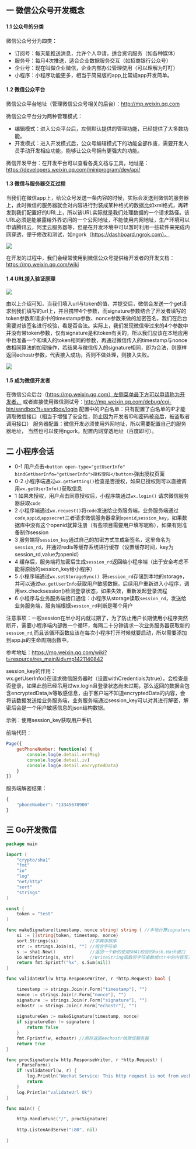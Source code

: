 ## 一 微信公众号开发概念

#### 1.1 公众号的分类

微信公众号分为四类：
- 订阅号：每天能推送消息，允许个人申请，适合资讯服务（如各种媒体）
- 服务号：每月4次推送，适合企业数据服务交互（如招商银行公众号）
- 企业号：现在叫做企业微信，企业内部办公管理使用（可以理解为叮叮）
- 小程序：小程序功能更多，相当于简易版的app,比常规app开发简单。

#### 1.2 微信公众平台

微信公众平台地址（管理微信公众号相关的后台）：http://mp.weixin.qq.com   

微信公众平台分为两种管理模式：
- 编辑模式：进入公众平台后，左侧默认提供的管理功能，已经提供了大多数功能。
- 开发模式：进入开发模式后，公众号编辑模式下的功能全部作废，需要开发人员手动开发相应功能，能够让公众号拥有更强大的功能。

微信开发平台：在开发平台可以查看各类文档与工具，地址是：https://developers.weixin.qq.com/miniprogram/dev/api/   

#### 1.3 微信与服务器交互过程

当我们在微信app上，给公众号发送一条内容的时候，实际会发送到微信的服务器上，此时微信的服务器就会对内容进行封装成某种格式的数据比如xml格式，再转发到我们配置好的URL上，所以该URL实际就是我们处理数据的一个请求路径。该URL必须是能暴露给外界访问的一个公网地址，不能使用内网地址，生产环境可以申请腾讯云，阿里云服务器等，但是在开发环境中可以暂时利用一些软件来完成内网穿透，便于修改和测试，如ngork（https://dashboard.ngrok.com）。

![](../images/go/wx-01.png)  

在开发的过程中，我们会经常使用到微信公众号提供给开发者的开发文档：https://mp.weixin.qq.com/wiki

#### 1.4 URL接入验证原理

![](https://raw.githubusercontent.com/overnote/over-golang/master/images/go/wx-01.png)  

由以上介绍可知，当我们填入url与token的值，并提交后，微信会发送一个get请求到我们填写的url上，并且携带4个参数，而signature参数结合了开发者填写的token参数和请求中的timestamp参数、nonce参数来做的加密签名，我们在后台需要对该签名进行校验，看是否合法。实际上，我们发现微信带过来的4个参数中并没有带token参数，仅有signature是和token有关的，所以我们应该在本地应用中也准备一个和填入的token相同的参数，再通过微信传入的timestamp与nonce做相同算法的加密操作，若结果与微信传入的signature相同，即为合法，则原样返回echostr参数，代表接入成功，否则不做处理，则接入失败。  

![](https://raw.githubusercontent.com/overnote/over-golang/master/images/go/wx-03.png)

#### 1.5 成为微信开发者

在微信公众后台（https://mp.weixin.qq.com）左侧菜单最下方可以申请称为开发者，
或者直接使用微信测试号：http://mp.weixin.qq.com/debug/cgi-bin/sandbox?t=sandbox/login
配置中的IP白名单：只有配置了白名单的IP才能调取微信接口（相当于增强了安全性，防止因为开发者ID和密码被盗后，被盗取者调用接口）
服务器配置：微信开发必须使用外网地址，所以需要配置自己的服务器地址，
当然也可以使用ngork，配置内网穿透地址（百度即可）。

## 二 小程序会话

- 0-1 用户点击`<button open-type="getUserInfo" bindGetUserInfo="getUserInfo">授权登陆</button>`弹出授权页面
- 0-2 小程序端通过`wx.getSetting()`检查是否授权，如果已授权则可以直接调用`wx.getUserInfo()`获取信息
- 1 如果未授权，用户点击同意授权后，小程序端通过`wx.login()` 请求微信服务器获取`code`
- 2 小程序端通过`wx.request()`将`code`发送给业务服务端，业务服务端通过`code`,`appid`,`appsecret`三者请求微信服务器拿到`openid`,`session_key`，如果数据库中没有这个openid就算注册（有些项目需要用户填写昵称），如果有则准备制作session
- 3 服务端将`session_key`通过自己的加密方式生成新签名，这里命名为`session_rd`，并通过redis等缓存系统进行缓存（设置缓存时间，key为session_rd,value为openid）
- 4 缓存后，服务端将加密后生成`session_rd`返回给小程序端（出于安全考虑不能将原始的session_key给小程序）
- 5 小程序端通过`wx.setStorageSync() `将`session_rd`存储到本地的storage，并可以通过`wx.getUserInfo`获取用户敏感数据。后续用户重新进入小程序，调用wx.checksession()检测登录状态，如果失效，重新发起登录流程
- 6 小程序与业务服务端接口通信：小程序从storage读取`session_rd`，发送给业务服务端，服务端根据`session_rd`判断是哪个用户

注意事项：一般session在半小时内就过期了，为了防止用户长期使用小程序突然断开，需要小程序端内部做一个循环，每隔二十分钟请求一次业务服务器获取新的`session_rd`,而且该循环函数应该在每次小程序打开时候就要启动，所以需要添加到app.js的生命周期函数中。

参考地址：https://mp.weixin.qq.com/wiki?t=resource/res_main&id=mp1421140842


session_key的作用：  
wx.getUserInfo()在请求微信服务器时（设置withCredentials为true），会检查是否登录，如果此前已经吊用过wx.login且登录状态尚未过期，那么返回的数据会包含encryptedData,iv等敏感信息，由于客户端不知道encryptedData的内容，会将该数据发送给业务服务端，业务服务端通过session_key可以对其进行解密，解密后会是一个用户敏感信息的json结构数据。  

示例：使用session_key获取用户手机  

前端代码：
```js
Page({
    getPhoneNumber: function(e) {
        console.log(e.detail.errMsg)
        console.log(e.detail.iv)
        console.log(e.detail.encryptedData)
    }
})
```
服务端解密结果：
```js
{
    "phoneNumber": "13345678900"
}
```

## 三 Go开发微信

```go
package main

import (
    "crypto/sha1"
    "fmt"
    "io"
    "log"
    "net/http"
    "sort"
    "strings"
)

const (
    token = "test" 
)

func makeSignature(timestamp, nonce string) string { //本地计算signature
    si := []string{token, timestamp, nonce}
    sort.Strings(si)            //字典序排序
    str := strings.Join(si, "") //组合字符串
    s := sha1.New()             //返回一个新的使用SHA1校验的hash.Hash接口
    io.WriteString(s, str)      //WriteString函数将字符串数组str中的内容写入到s中
    return fmt.Sprintf("%x", s.Sum(nil))
}

func validateUrl(w http.ResponseWriter, r *http.Request) bool {

    timestamp := strings.Join(r.Form["timestamp"], "")
    nonce := strings.Join(r.Form["nonce"], "")
    signature := strings.Join(r.Form["signature"], "")
	echostr := strings.Join(r.Form["echostr"], "")
	
    signatureGen := makeSignature(timestamp, nonce)
    if signatureGen != signature {
        return false
    }
    fmt.Fprintf(w, echostr) //原样返回eechostr给微信服务器
    return true
}

func procSignature(w http.ResponseWriter, r *http.Request) {
    r.ParseForm()
    if !validateUrl(w, r) {
        log.Println("Wechat Service: This http request is not from wechat platform")
        return
    }
    log.Println("validateUrl Ok")
}

func main() {

	http.HandleFunc("/", procSignature)
	
	http.ListenAndServe(":80", nil)
	
}
```